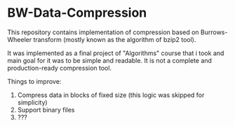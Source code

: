# BW-Data-Compression

This repository contains implementation of compression based on Burrows-Wheeler transform (mostly known as the algorithm of bzip2 tool). 

It was implemented as a final project of "Algorithms" course that i took and main goal for it was to be simple and readable. It is not a complete and production-ready compression tool.

Things to improve:
1. Compress data in blocks of fixed size (this logic was skipped for simplicity)
2. Support binary files
3. ???

